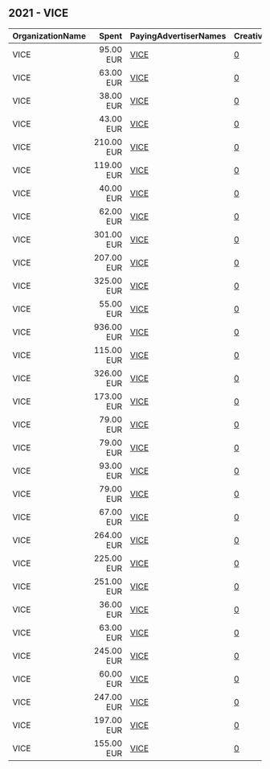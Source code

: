 ## 2021 - VICE 
|OrganizationName|Spent|PayingAdvertiserNames|CreativeUrls|Impressions|Genders|AgeBrackets|CountryCodes|BillingAddresses|CandidateBallotInformation|
|:---|---:|:---|:---|---:|:---|:---|:---|:---|:---|
|VICE|95.00 EUR|[VICE](2021/VICE.md)|[0](https://www.snap.com/political-ads/asset/b88fe017b50ffe8355f572dc445865923c93bad1a6c3e32568f1e56a4703f1c0?mediaType=mp4)|49,228||18-35|netherlands|"Reguliersdwarsstraat 90,Amsterdam,1017BN,NL"|Helping young people choosing who they vote on|
|VICE|63.00 EUR|[VICE](2021/VICE.md)|[0](https://www.snap.com/political-ads/asset/4fa245509c1231fe3cc16c49fb64da966e34e28b40495232f07a70ff344c5447?mediaType=jpg)|30,073||18-35|netherlands|"Reguliersdwarsstraat 90,Amsterdam,1017BN,NL"|Helping young people choosing who they vote on|
|VICE|38.00 EUR|[VICE](2021/VICE.md)|[0](https://www.snap.com/political-ads/asset/b9fdc3c3387368f7507a6f414c9b928893ba33ee718c7145f2a15d64d1490d0f?mediaType=jpg)|25,191||18-35|netherlands|"Reguliersdwarsstraat 90,Amsterdam,1017BN,NL"|Helping young people choosing who they vote on|
|VICE|43.00 EUR|[VICE](2021/VICE.md)|[0](https://www.snap.com/political-ads/asset/8572b72f90794f2d25cd993a6a005c5b5c137eaf31627657302b1de5f6454cbf?mediaType=mp4)|25,366||18-35|netherlands|"Reguliersdwarsstraat 90,Amsterdam,1017BN,NL"|Helping young people choosing who they vote on|
|VICE|210.00 EUR|[VICE](2021/VICE.md)|[0](https://www.snap.com/political-ads/asset/5954fdcc7f53e3b3e1683b78badfae78508e06b7b15440afa75882c502c0693d?mediaType=mp4)|100,872||18-35|netherlands|"Reguliersdwarsstraat 90,Amsterdam,1017BN,NL"|Helping young people choosing who they vote on|
|VICE|119.00 EUR|[VICE](2021/VICE.md)|[0](https://www.snap.com/political-ads/asset/27a5fc1e2d550dbcf28188f2002d053e5807acd704ca148416b5b9205888fbf7?mediaType=mp4)|92,994||18-35|netherlands|"Reguliersdwarsstraat 90,Amsterdam,1017BN,NL"|Helping young people choosing who they vote on|
|VICE|40.00 EUR|[VICE](2021/VICE.md)|[0](https://www.snap.com/political-ads/asset/0209749116e520fd44d93740207240af19148d13abd4e41b6dbfbc88a2ef778b?mediaType=jpg)|20,459||18-35|netherlands|"Reguliersdwarsstraat 90,Amsterdam,1017BN,NL"|Helping young people choosing who they vote on|
|VICE|62.00 EUR|[VICE](2021/VICE.md)|[0](https://www.snap.com/political-ads/asset/376f6c52d2e784098ac6758348fceac65363ea8a3de6614a4f0b1aa13a487497?mediaType=mp4)|29,150||18-35|netherlands|"Reguliersdwarsstraat 90,Amsterdam,1017BN,NL"|Helping young people choosing who they vote on|
|VICE|301.00 EUR|[VICE](2021/VICE.md)|[0](https://www.snap.com/political-ads/asset/244f6fbc3309b0fae90bc9a27d423d8472211eaa052851cbb826bbb5c9250171?mediaType=mp4)|174,039||18-35|netherlands|"Reguliersdwarsstraat 90,Amsterdam,1017BN,NL"|Helping young people choosing who they vote on|
|VICE|207.00 EUR|[VICE](2021/VICE.md)|[0](https://www.snap.com/political-ads/asset/1ea8bcecbc9fcff007a3ae622d1f9d68794f497ddc14247fb98fa75fe57f8324?mediaType=mp4)|167,497||18-35|netherlands|"Reguliersdwarsstraat 90,Amsterdam,1017BN,NL"|Helping young people choosing who they vote on|
|VICE|325.00 EUR|[VICE](2021/VICE.md)|[0](https://www.snap.com/political-ads/asset/75857532fc48db17beb2ffe139cc733587c0ba10fe7ccba68843d9505bdd5878?mediaType=mp4)|147,842||18-35|netherlands|"Reguliersdwarsstraat 90,Amsterdam,1017BN,NL"|Helping young people choosing who they vote on|
|VICE|55.00 EUR|[VICE](2021/VICE.md)|[0](https://www.snap.com/political-ads/asset/4528bd2e55aa2b46a941c6de30f763153f1da5639721c9629e0a6cad8b4558a5?mediaType=mp4)|27,089||18-35|netherlands|"Reguliersdwarsstraat 90,Amsterdam,1017BN,NL"|Helping young people choosing who they vote on|
|VICE|936.00 EUR|[VICE](2021/VICE.md)|[0](https://www.snap.com/political-ads/asset/bbf05b6e81438d538dfa85aa7be69f6c1d0808783978b38d3e27b083276a3379?mediaType=mp4)|855,976||18-35|netherlands|"Reguliersdwarsstraat 90,Amsterdam,1017BN,NL"|Helping young people choosing who they vote on|
|VICE|115.00 EUR|[VICE](2021/VICE.md)|[0](https://www.snap.com/political-ads/asset/66e30310b88fe825f21b038f8f86083c2c91ace2379219ac02530aa7bb9ca7de?mediaType=mp4)|59,905||18-35|netherlands|"Reguliersdwarsstraat 90,Amsterdam,1017BN,NL"|Helping young people choosing who they vote on|
|VICE|326.00 EUR|[VICE](2021/VICE.md)|[0](https://www.snap.com/political-ads/asset/c3000dddf5a0874ec1c4ed7252da997027f25349676b138c65d77b3618412fa9?mediaType=mp4)|294,660||18-35|netherlands|"Reguliersdwarsstraat 90,Amsterdam,1017BN,NL"|Helping young people choosing who they vote on|
|VICE|173.00 EUR|[VICE](2021/VICE.md)|[0](https://www.snap.com/political-ads/asset/d4b948a1e2997667bd5a25531fed3779975389306ef4ad836c5f2d22e0338eae?mediaType=mp4)|84,041||18-35|netherlands|"Reguliersdwarsstraat 90,Amsterdam,1017BN,NL"|Helping young people choosing who they vote on|
|VICE|79.00 EUR|[VICE](2021/VICE.md)|[0](https://www.snap.com/political-ads/asset/fd630b0c049c20c6a9669bc424f679986320fd200ac29aa5ac919c49e9a3ab2f?mediaType=mp4)|52,891||18-35|netherlands|"Reguliersdwarsstraat 90,Amsterdam,1017BN,NL"|Helping young people choosing who they vote on|
|VICE|79.00 EUR|[VICE](2021/VICE.md)|[0](https://www.snap.com/political-ads/asset/3c720ac43ed6f9f002f0d65a8bc4a66e13e15be0358de86e09526ed1a215dc76?mediaType=jpg)|48,767||18-35|netherlands|"Reguliersdwarsstraat 90,Amsterdam,1017BN,NL"|Helping young people choosing who they vote on|
|VICE|93.00 EUR|[VICE](2021/VICE.md)|[0](https://www.snap.com/political-ads/asset/8b11d5b0bbc17a26d19ee9e5904a3d5569d1f483fea3082a973b3c6260b0317c?mediaType=mp4)|45,463||18-35|netherlands|"Reguliersdwarsstraat 90,Amsterdam,1017BN,NL"|Helping young people choosing who they vote on|
|VICE|79.00 EUR|[VICE](2021/VICE.md)|[0](https://www.snap.com/political-ads/asset/576f43fe35be89bc652d804ad46da2961c7087cdacec275b886b66b4b29b1bb8?mediaType=jpg)|59,313||18-35|netherlands|"Reguliersdwarsstraat 90,Amsterdam,1017BN,NL"|Helping young people choosing who they vote on|
|VICE|67.00 EUR|[VICE](2021/VICE.md)|[0](https://www.snap.com/political-ads/asset/f9d4f85c483f39e3302729c41df9f591865e32296b53d851caf8a77dc8d51a8e?mediaType=jpg)|36,227||18-35|netherlands|"Reguliersdwarsstraat 90,Amsterdam,1017BN,NL"|Helping young people choosing who they vote on|
|VICE|264.00 EUR|[VICE](2021/VICE.md)|[0](https://www.snap.com/political-ads/asset/a2cabf6bdcd8539c8d8ed332baf0c162bc1940a76f6bcd7e6851eb5872a241cc?mediaType=mp4)|231,282||18-35|netherlands|"Reguliersdwarsstraat 90,Amsterdam,1017BN,NL"|Helping young people choosing who they vote on|
|VICE|225.00 EUR|[VICE](2021/VICE.md)|[0](https://www.snap.com/political-ads/asset/00db0a1e856e6a809061717ec0bc7b51c1a9ba24b442378588e7e97d6e2752fd?mediaType=mp4)|195,653||18-35|netherlands|"Reguliersdwarsstraat 90,Amsterdam,1017BN,NL"|Helping young people choosing who they vote on|
|VICE|251.00 EUR|[VICE](2021/VICE.md)|[0](https://www.snap.com/political-ads/asset/e9e1ca16cd3da8a451dfe40e0da541afd876e7a170a62ec948033f874e7d9d79?mediaType=jpg)|215,508||18-35|netherlands|"Reguliersdwarsstraat 90,Amsterdam,1017BN,NL"|Helping young people choosing who they vote on|
|VICE|36.00 EUR|[VICE](2021/VICE.md)|[0](https://www.snap.com/political-ads/asset/047f64db50fae1bf58bee810cd3633c0d2bc8fa8c94ca75bc922861f25c3e83f?mediaType=jpg)|16,633||18-35|netherlands|"Reguliersdwarsstraat 90,Amsterdam,1017BN,NL"|Helping young people choosing who they vote on|
|VICE|63.00 EUR|[VICE](2021/VICE.md)|[0](https://www.snap.com/political-ads/asset/7ba95637dfc4c2a6b2fd7e761d0ab83dc33c7424c07ed1142c7dcc5b6f54139c?mediaType=mp4)|28,614||18-35|netherlands|"Reguliersdwarsstraat 90,Amsterdam,1017BN,NL"|Helping young people choosing who they vote on|
|VICE|245.00 EUR|[VICE](2021/VICE.md)|[0](https://www.snap.com/political-ads/asset/e751bf4e08aad275fbed29f83282eb29c5a090fcd8efc56eafe2b6f28e19d27e?mediaType=jpg)|194,539||18-35|netherlands|"Reguliersdwarsstraat 90,Amsterdam,1017BN,NL"|Helping young people choosing who they vote on|
|VICE|60.00 EUR|[VICE](2021/VICE.md)|[0](https://www.snap.com/political-ads/asset/7c8fa504a8c2527a71e6e4278c4d1c9cdfb9588c4636cfb63e737f28e004c70b?mediaType=mp4)|44,510||18-35|netherlands|"Reguliersdwarsstraat 90,Amsterdam,1017BN,NL"|Helping young people choosing who they vote on|
|VICE|247.00 EUR|[VICE](2021/VICE.md)|[0](https://www.snap.com/political-ads/asset/1d1917ac8f351d8bbbe56b8772f39bfa975730821cc2105348cba0a53ea8bf77?mediaType=mp4)|199,054||18-35|netherlands|"Reguliersdwarsstraat 90,Amsterdam,1017BN,NL"|Helping young people choosing who they vote on|
|VICE|197.00 EUR|[VICE](2021/VICE.md)|[0](https://www.snap.com/political-ads/asset/82e4d7fe34e4b7ebd01c6894dd3169eedc39118bac4bdc630358277f34b8e3d2?mediaType=mp4)|97,779||18-35|netherlands|"Reguliersdwarsstraat 90,Amsterdam,1017BN,NL"|Helping young people choosing who they vote on|
|VICE|155.00 EUR|[VICE](2021/VICE.md)|[0](https://www.snap.com/political-ads/asset/082c18b746b520a504a6bd8f4dfaa66b4d93bd0fb745975dd7c7d83302fe8124?mediaType=mp4)|77,480||18-35|netherlands|"Reguliersdwarsstraat 90,Amsterdam,1017BN,NL"|Helping young people choosing who they vote on|
